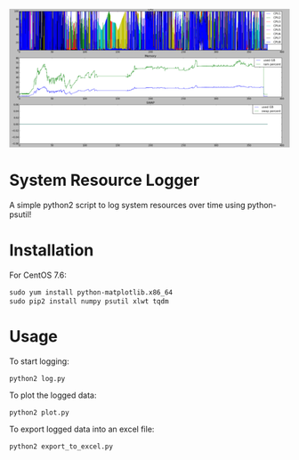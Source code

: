 <p align="center"><img src="https://github.com/salehjg/system_resource_logger/blob/master/99_example_plot_output.png" /></p>

# System Resource Logger
A simple python2 script to log system resources over time using python-psutil!

# Installation
For CentOS 7.6:
```
sudo yum install python-matplotlib.x86_64
sudo pip2 install numpy psutil xlwt tqdm
```

# Usage
To start logging:
```
python2 log.py
```
  
To plot the logged data:
```
python2 plot.py
```

To export logged data into an excel file:
```
python2 export_to_excel.py
```
  
